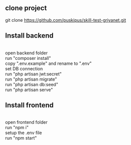 ## clone project
git clone https://github.com/puskipus/skill-test-griyanet.git

## Install backend
<br /> open backend folder
<br /> run "composer install"
<br /> copy ".env.example" and rename to ".env"
<br /> set DB connection
<br /> run "php artisan jwt:secret"
<br /> run "php artisan migrate"
<br /> run "php artisan db:seed"
<br /> run "php artisan serve"

## Install frontend
<br /> open frontend folder
<br /> run "npm i"
<br /> setup the .env file
<br /> run "npm start"
